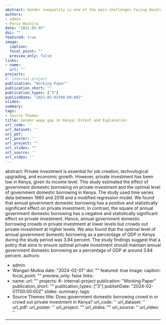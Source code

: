 ```yaml
---
abstract: Gender inequality is one of the main challenges facing developing and developed countries, Kenya included. This is acknowledged by the development community, and it is anchored in goal five of Sustainable Development Goals (SDGs), which aims at reducing poverty by promoting gender equality and empowering women. In Kenya, it has been acknowledged by the development of  guidelines on how to address gender inequality in Kenya’s Constitution, amendment of the two third gender rule bill of 2018 and establishment of semi-autonomous government agencies like Women Enterprise Fund (WEF). However, despite massive progress in education and economic policy, women tend to earn less compared to men for equal work. In Kenya, women earn less than their men counterparts with as much as 35 percent. Despite several studies, the extent and driver of the gender wage gap remains a contentious issue. The question being; whether the gender wage gap emanates from human capital and other factors being unequally distributed, or it is due to discrimination. The current study uses household survey data in 2005 and 2015 to investigate the extent and drivers of the gender wage gap in Kenya. The study utilized the recentered Influence Function (RIF) regression and an extension of the Oaxaca-Blinder decomposition method to estimate how changes in the distribution of human capital and institutional factors affect the gender wage gap. The study found that, between 2005 and 2015, the gender wage gap increased in Kenya. Moreover, discrimination seems to be the key driver of the gender wage gap at lower quantiles. In comparison, differences in employees’ characteristics are significant drivers of the gender wage gap in the upper(higher) quantiles. The study recommends a policies that increases human capital investment by women and wage transparency in Kenya.
authors:
- admin
- Peris Wachira
date: "2021-05-07"
doi: ""
featured: true
image:
  caption: 
  focal_point: ""
  preview_only: false
links:
- name: 
  url: ""
projects:
#- internal-project
publication: "Working Paper"
publication_short: ""
publication_types: ["3"]
publishDate: "2021-05-01T00:00:00Z"
slides: 
summary: 
tags: 
- Source Themes
title: Gender wage gap in Kenya: Extent and Explanation
url_code: ''
url_dataset: ''
url_pdf: 
url_poster: ''
url_project: ""
url_slides: ""
url_source: ''
url_video: ''
---
```

abstract: Private investment is essential for job creation, technological upgrading, and economic growth. However, private investment has been low in Kenya, given its income level. This study estimated the effect of government domestic borrowing on private investment and the optimal level of government domestic borrowing in Kenya. The study used time series data between 1980 and 2019 and a modified regression model. We found that annual government domestic borrowing has a positive and statistically significant effect on private investment. In contrast, the square of annual government domestic borrowing has a negative and statistically significant effect on private investment. Hence, annual government domestic borrowing crowds in private investment at lower levels but crowds out private investment at higher levels. We also found that the optimal level of annual government domestic borrowing as a percentage of GDP in Kenya during the study period was 3.84 percent. The study findings suggest that a policy that aims to ensure optimal private investment should maintain annual government domestic borrowing as a percentage of GDP at around 3.84 percent.
authors:
- admin
- Wangari Muikia
date: "2024-02-01"
doi: ""
featured: true
image:
  caption: 
  focal_point: ""
  preview_only: false
links:
- name: 
  url: ""
projects:
#- internal-project
publication: "Working Paper"
publication_short: ""
publication_types: ["3"]
publishDate: "2024-02-01T00:00:00Z"
slides: 
summary: 
tags: 
- Source Themes
title: Does government domestic borrowing crowd in or crowd out private investment in Kenya?
url_code: ''
url_dataset: ''
url_pdf: 
url_poster: ''
url_project: ""
url_slides: ""
url_source: ''
url_video: ''
---

